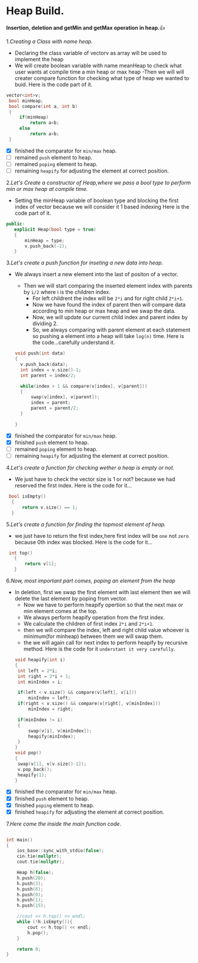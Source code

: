 # Heap Build.
**Insertion, deletion and getMin and getMax operation in heap.**:+1:

1.*Creating a Class with name heap.*
 - Declaring the class variable of vector<int>v as array will be used to implement the heap
  - We will create boolean variable with name meanHeap to check what user wants at compile time a min heap or max heap
   -Then we will will creater compare function for checking what type of heap we wanted to buid.
    Here is the code part of it.
   ```C++
  vector<int>v;
    bool minHeap;
    bool compare(int a, int b)
    {
        if(minHeap)
            return a<b;
        else
            return a>b;
    }
  ```
 - [x] finished the comparator for `min/max` heap.
 - [ ] remained `push` element to heap.
 - [ ] remained `poping` element to heap.
 - [ ] remaining `heapify` for adjusting the element at correct position.
 
 2.*Let's Create a constructor of Heap,where we pass a bool type to perform min or max heap at compile time.*
   - Setting the minHeap variable of boolean type and blocking the first index of vector because we will consider it 1 based indexing
  Here is the code part of it.
 ```C++
 public:
    explicit Heap(bool type = true)
    {
        minHeap = type;
        v.push_back(-1);
    }
 ```
3.*Let's create a push function for inseting a new data into heap.*
  - We always insert a new element into the last of positon of a vector.
    - Then we will start comparing the inserted element index with parents by `i/2` where i is the children index.
      - For left childrent the index will be `2*i` and for right child `2*i+1`.
       - Now we have found the index of parent then will compare data according to min heap or max heap and we swap the data.
        - Now, we will update our current child index and parent index by dividing 2.
         - So, we always comparing with parent element at each statement so pushing a element into a heap will take `log(n)` time.
   Here is the code...carefully understand it.
 
    ```C++
    void push(int data)
    {
      v.push_back(data);
      int index = v.size()-1;
      int parent = index/2;

      while(index > 1 && compare(v[index], v[parent]))
      {
          swap(v[index], v[parent]);
          index = parent;
          parent = parent/2;
      }

    }
    ```
 - [x] finished the comparator for `min/max` heap.
 - [x] finished `push` element to heap.
 - [ ] remained `poping` element to heap.
 - [ ] remaining `heapify` for adjusting the element at correct position.
 
4.*Let's create a function for checking wether a heap is empty or not.*
  - We just have to check the vector size is 1 or not? because we had reserved the first index.
  Here is the code for it...
  ```C++
   bool isEmpty()
    {
        return v.size() == 1;
    }
  ```
5.*Let's create a function for finding the topmost element of heap.*
 - we just have to return the first index,here first index will be `one` not `zero` because 0th index was blocked.
 Here is the code for it...
 ```C++
  int top()
    {
        return v[1];
    }
 ```
6.*Now, most important part comes, poping an element from the heap*
  - In deletion, first we swap the first element with last element then we will delete the last element by poping from vector.
    - Now we have to perform heapify opertion so that the next max or min element comes at the top.
    - We always perform heapify operation from the first index.
     - We calculate the children of first index `2*i` and `2*i+1`.
      - then we will compare the index, left and right child value whoever is minimum(for minheap) between them we will swap them.
       - the we will again call for next index to perform heapify by recursive method.
       Here is the code for it `understant it very carefully`.
       ```C++
       void heapify(int i)
    {
        int left = 2*i;
        int right = 2*i + 1;
        int minIndex = i;

        if(left < v.size() && compare(v[left], v[i]))
            minIndex = left;
        if(right < v.size() && compare(v[right], v[minIndex]))
            minIndex = right;

        if(minIndex != i)
        {
            swap(v[i], v[minIndex]);
            heapify(minIndex);
        }
    }
    void pop()
    {
        swap(v[1], v[v.size()-1]);
        v.pop_back();
        heapify(1);
    }
    ```
 - [x] finished the comparator for `min/max` heap.
 - [x] finished `push` element to heap.
 - [x] finished `poping` element to heap.
 - [x] finished `heapify` for adjusting the element at correct position.
 
7.*Here come the inside the main function code*.
```C++

int main()
{
    ios_base::sync_with_stdio(false);
    cin.tie(nullptr);
    cout.tie(nullptr);

    Heap h(false);
    h.push(20);
    h.push(3);
    h.push(6);
    h.push(0);
    h.push(1);
    h.push(15);

    //cout << h.top() << endl;
    while (!h.isEmpty()){
        cout << h.top() << endl;
        h.pop();
    }

    return 0;
}
```
